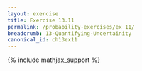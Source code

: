 ```yaml
---
layout: exercise
title: Exercise 13.11
permalink: /probability-exercises/ex_11/
breadcrumb: 13-Quantifying-Uncertainity
canonical_id: ch13ex11
---
```


{% include mathjax_support %}
